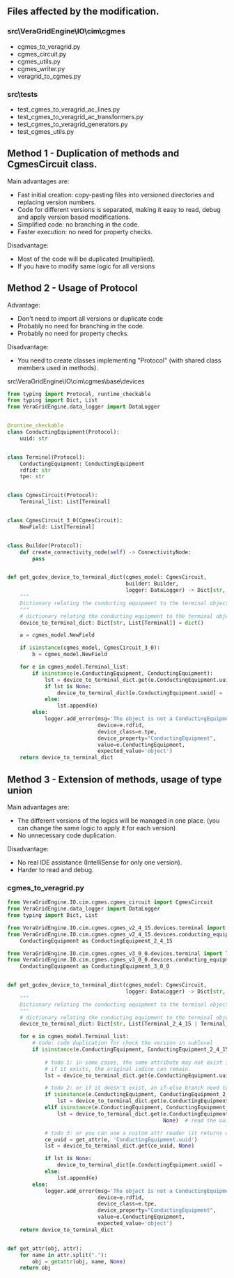 ## Files affected by the modification.

### src\VeraGridEngine\IO\cim\cgmes
- cgmes_to_veragrid.py
- cgmes_circuit.py
- cgmes_utils.py
- cgmes_writer.py
- veragrid_to_cgmes.py

### src\tests
- test_cgmes_to_veragrid_ac_lines.py
- test_cgmes_to_veragrid_ac_transformers.py
- test_cgmes_to_veragrid_generators.py
- test_cgmes_utils.py

## Method 1 - Duplication of methods and CgmesCircuit class.
Main advantages are:

- Fast initial creation: copy-pasting files into versioned directories and replacing version numbers.
- Code for different versions is separated, making it easy to read, debug and apply version based modifications.
- Simplified code: no branching in the code.
- Faster execution: no need for property checks.

Disadvantage:
- Most of the code will be duplicated (multiplied).
- If you have to modify same logic for all versions 


## Method 2 - Usage of Protocol
Advantage:
- Don't need to import all versions or duplicate code
- Probably no need for branching in the code.
- Probably no need for property checks.

Disadvantage:
- You need to create classes implementing "Protocol" (with shared class members used in methods).

src\VeraGridEngine\IO\cim\cgmes\base\devices

```python
from typing import Protocol, runtime_checkable
from typing import Dict, List
from VeraGridEngine.data_logger import DataLogger


@runtime_checkable
class ConductingEquipment(Protocol):
    uuid: str


class Terminal(Protocol):
    ConductingEquipment: ConductingEquipment
    rdfid: str
    tpe: str


class CgmesCircuit(Protocol):
    Terminal_list: List[Terminal]


class CgmesCircuit_3_0(CgmesCircuit):
    NewField: List[Terminal]


class Builder(Protocol):
    def create_connectivity_node(self) -> ConnectivityNode:
        pass


def get_gcdev_device_to_terminal_dict(cgmes_model: CgmesCircuit,
                                      builder: Builder,
                                      logger: DataLogger) -> Dict[str, List[Terminal]]:
    """
    Dictionary relating the conducting equipment to the terminal object(s)
    """
    # dictionary relating the conducting equipment to the terminal object
    device_to_terminal_dict: Dict[str, List[Terminal]] = dict()

    a = cgmes_model.NewField

    if isinstance(cgmes_model, CgmesCircuit_3_0):
        b = cgmes_model.NewField

    for e in cgmes_model.Terminal_list:
        if isinstance(e.ConductingEquipment, ConductingEquipment):
            lst = device_to_terminal_dict.get(e.ConductingEquipment.uuid, None)
            if lst is None:
                device_to_terminal_dict[e.ConductingEquipment.uuid] = [e]
            else:
                lst.append(e)
        else:
            logger.add_error(msg='The object is not a ConductingEquipment',
                             device=e.rdfid,
                             device_class=e.tpe,
                             device_property="ConductingEquipment",
                             value=e.ConductingEquipment,
                             expected_value='object')
    return device_to_terminal_dict


```


## Method 3 - Extension of methods, usage of type union
Main advantages are:
- The different versions of the logics will be managed in one place. (you can change the same logic to apply it for each version)
- No unnecessary code duplication.

Disadvantage:
- No real IDE assistance (IntelliSense for only one version).
- Harder to read and debug.

### cgmes_to_veragrid.py

```python
from VeraGridEngine.IO.cim.cgmes.cgmes_circuit import CgmesCircuit
from VeraGridEngine.data_logger import DataLogger
from typing import Dict, List

from VeraGridEngine.IO.cim.cgmes.cgmes_v2_4_15.devices.terminal import Terminal as Terminal_2_4_15
from VeraGridEngine.IO.cim.cgmes.cgmes_v2_4_15.devices.conducting_equipment import
    ConductingEquipment as ConductingEquipment_2_4_15

from VeraGridEngine.IO.cim.cgmes.cgmes_v3_0_0.devices.terminal import Terminal as Terminal_3_0_0
from VeraGridEngine.IO.cim.cgmes.cgmes_v3_0_0.devices.conducting_equipment import
    ConductingEquipment as ConductingEquipment_3_0_0


def get_gcdev_device_to_terminal_dict(cgmes_model: CgmesCircuit,
                                      logger: DataLogger) -> Dict[str, List[Terminal_2_4_15 | Terminal_3_0_0]]:
    """
    Dictionary relating the conducting equipment to the terminal object(s)
    """
    # dictionary relating the conducting equipment to the terminal object
    device_to_terminal_dict: Dict[str, List[Terminal_2_4_15 | Terminal_3_0_0]] = dict()

    for e in cgmes_model.Terminal_list:
        # todo: code duplication for check the version in sublevel
        if isinstance(e.ConductingEquipment, ConductingEquipment_2_4_15) or isinstance(e.ConductingEquipment,
                                                                                       ConductingEquipment_3_0_0):
            # todo 1: in some cases, the same attribute may not exist in every version
            # if it exists, the original iodine can remain.
            lst = device_to_terminal_dict.get(e.ConductingEquipment.uuid, None)

            # todo 2: or if it doesn't exist, an if-else branch need to be created 
            if isinstance(e.ConductingEquipment, ConductingEquipment_2_4_15):
                lst = device_to_terminal_dict.get(e.ConductingEquipment.uuid, None)
            elif isinstance(e.ConductingEquipment, ConductingEquipment_3_0_0):
                lst = device_to_terminal_dict.get(e.ConductingEquipment.uuid,
                                                  None)  # read the uuid from somewhere else 

            # todo 3: or you can use a custom attr reader (it returns with None if the attr doesn't exist):
            ce_uuid = get_attr(e, 'ConductingEquipment.uuid')
            lst = device_to_terminal_dict.get(ce_uuid, None)

            if lst is None:
                device_to_terminal_dict[e.ConductingEquipment.uuid] = [e]
            else:
                lst.append(e)
        else:
            logger.add_error(msg='The object is not a ConductingEquipment',
                             device=e.rdfid,
                             device_class=e.tpe,
                             device_property="ConductingEquipment",
                             value=e.ConductingEquipment,
                             expected_value='object')
    return device_to_terminal_dict


def get_attr(obj, attr):
    for name in attr.split("."):
        obj = getattr(obj, name, None)
    return obj
```

